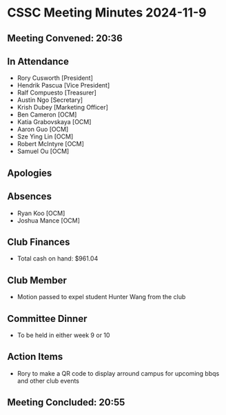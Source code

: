 # CSSC Meeting Minutes 2024-11-9

## Meeting Convened: 20:36

## In Attendance
- Rory Cusworth [President]
- Hendrik Pascua [Vice President]
- Ralf Compuesto [Treasurer]
- Austin Ngo [Secretary]
- Krish Dubey [Marketing Officer]
- Ben Cameron [OCM]
- Katia Grabovskaya [OCM]
- Aaron Guo [OCM] 
- Sze Ying Lin [OCM]
- Robert McIntyre [OCM]
- Samuel Ou [OCM]

## Apologies

## Absences
- Ryan Koo [OCM]
- Joshua Mance [OCM] 

## Club Finances
- Total cash on hand: $961.04

## Club Member
- Motion passed to expel student Hunter Wang from the club 

## Committee Dinner
- To be held in either week 9 or 10 

## Action Items
- Rory to make a QR code to display arround campus for upcoming bbqs and other club events

## Meeting Concluded: 20:55